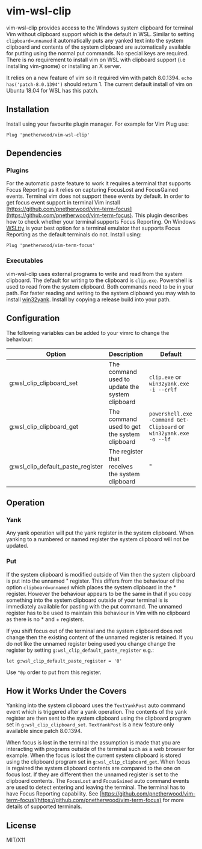 vim-wsl-clip
============

vim-wsl-clip provides access to the Windows system clipboard for terminal Vim without clipboard support which is the default in WSL. Similar to
setting `clipboard=unnamed` it automatically puts any yanked text into the system clipboard and contents of the system clipboard are
automatically available for putting using the normal put commands. No special keys are required. There is no requirement to install vim on
WSL with clipboard support (i.e installing vim-gnome) or installing an X server.

It relies on a new feature of vim so it required vim with patch 8.0.1394. `echo has('patch-8.0.1394')` should return 1. The current default
install of vim on Ubuntu 18.04 for WSL has this patch.

Installation
------------

Install using your favourite plugin manager. For example for Vim Plug use:

```vim
Plug 'pnetherwood/vim-wsl-clip'
```

Dependencies
------------

### Plugins

For the automatic paste feature to work it requires a terminal that supports Focus Reporting as it relies on capturing FocusLost and
FocusGained events. Terminal vim does not support these events by default. In order to get focus event support in terminal Vim install
[https://github.com/pnetherwood/vim-term-focus](https://github.com/pnetherwood/vim-term-focus). This plugin describes how to check whether
your terminal supports Focus Reporting. On Windows [WSLtty](https://github.com/mintty/wsltty) is your best option for a terminal emulator
that supports Focus Reporting as the default terminals do not.
Install using:
```vim
Plug 'pnetherwood/vim-term-focus'
```
### Executables

vim-wsl-clip uses external programs to write and read from the system clipboard. The default for writing to the clipboard is `clip.exe`.
Powershell is used to read from the system clipboard. Both commands need to be in your path. For faster reading and writing to the system
clipboard you may wish to install [win32yank](https://github.com/equalsraf/win32yank). Install by copying a release build into your path.

Configuration
-------------

The following variables can be added to your vimrc to change the behaviour:

|                            Option | Description                                     |                                                            Default |
|                               --- | ---                                             |                                                                --- |
|          g:wsl_clip_clipboard_set | The command used to update the system clipboard |                            `clip.exe` or `win32yank.exe -i --crlf` |
|          g:wsl_clip_clipboard_get | The command used to get the system clipboard    | `powershell.exe -Command Get-Clipboard` or `win32yank.exe -o --lf` |
| g:wsl_clip_default_paste_register | The register that receives the system clipboard |                                                                  " |

Operation
---------

### Yank

Any yank operation will put the yank register in the system clipboard. When yanking to a numbered or named register the system clipboard
will not be updated.

### Put

If the system clipboard is modified outside of Vim then the system clipboard is put into the unnamed " register. This differs from the
behaviour of the option `clipboard=unnamed` which places the system clipboard in the * register. However the behaviour appears to be the
same in that if you copy something into the system clipboard outside of your terminal is is immediately available for pasting with the put
command. The unnamed register has to be used to maintain this behaviour in Vim with no clipboard as there is no * and + registers.

If you shift focus out of the terminal and the system clipboard does not change then the existing content of the unnamed register is
retained. If you do not like the unnamed register being used you change change the register by setting `g:wsl_clip_default_paste_register`
e.g.:

```vim
let g:wsl_clip_default_paste_register = '0'
```

Use `"0p` order to put from this register.

How it Works Under the Covers
-----------------------------

Yanking into the system clipboard uses the `TextYankPost` auto command event which is triggered after a yank operation. The contents of the
yank register are then sent to the system clipboard using the clipboard program set in `g:wsl_clip_clipboard_set`. `TextYankPost` is a new
feature only available since patch 8.0.1394.

When focus is lost in the terminal the assumption is made that you are interacting with programs outside of the terminal such as a web
browser for example. When the focus is lost the current system clipboard is stored using the clipboard program set in
`g:wsl_clip_clipboard_get`. When focus is regained the system clipboard contents are compared to the one on focus lost. If they are
different then the unnamed register is set to the clipboard contents. The `FocusLost` and `FocusGained` auto command events are used to
detect entering and leaving the terminal. The terminal has to have Focus Reporting capability. See [https://github.com/pnetherwood/vim-term-focus](https://github.com/pnetherwood/vim-term-focus) for more details of supported terminals.



License
-------

MIT/X11
